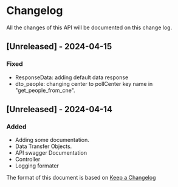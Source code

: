 # Changelog

All the changes of this API will be documented on this change log.

## [Unreleased] - 2024-04-15

### Fixed
 - ResponseData: adding default data response
 - dto_people: changing center to pollCenter key name in "get_people_from_cne".

## [Unreleased] - 2024-04-14

### Added
 - Adding some documentation.
 - Data Transfer Objects.
 - API swagger Documentation
 - Controller 
 - Logging formater

The format of this document is based on [Keep a Changelog](https://keepachangelog.com/en/1.1.0/)
